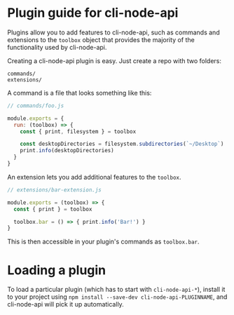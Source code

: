 # Plugin guide for cli-node-api

Plugins allow you to add features to cli-node-api, such as commands and
extensions to the `toolbox` object that provides the majority of the functionality
used by cli-node-api.

Creating a cli-node-api plugin is easy. Just create a repo with two folders:

```
commands/
extensions/
```

A command is a file that looks something like this:

```js
// commands/foo.js

module.exports = {
  run: (toolbox) => {
    const { print, filesystem } = toolbox

    const desktopDirectories = filesystem.subdirectories(`~/Desktop`)
    print.info(desktopDirectories)
  }
}
```

An extension lets you add additional features to the `toolbox`.

```js
// extensions/bar-extension.js

module.exports = (toolbox) => {
  const { print } = toolbox

  toolbox.bar = () => { print.info('Bar!') }
}
```

This is then accessible in your plugin's commands as `toolbox.bar`.

# Loading a plugin

To load a particular plugin (which has to start with `cli-node-api-*`),
install it to your project using `npm install --save-dev cli-node-api-PLUGINNAME`,
and cli-node-api will pick it up automatically.
